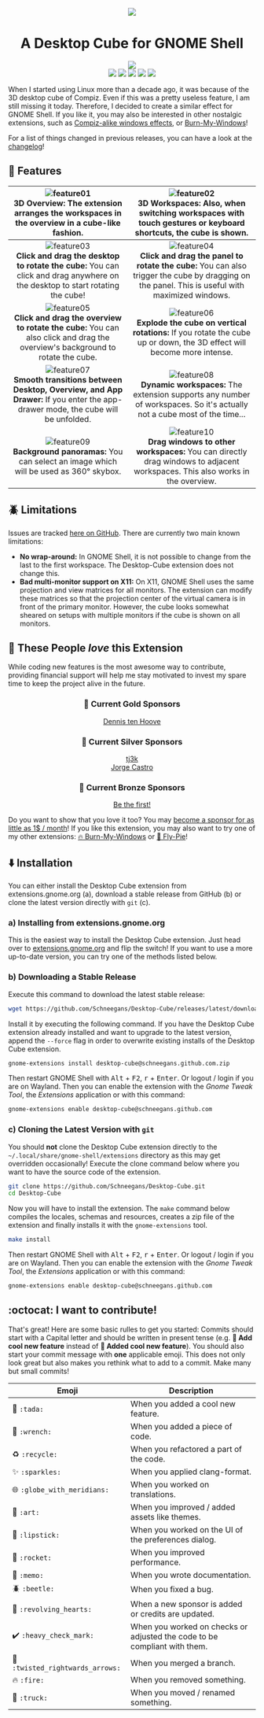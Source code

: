<p align="center">
  <a href="https://www.youtube.com/watch?v=J7pdnkv7v1A"><img src ="docs/pics/teaser.jpg" /></a>
</p>

<h1 align="center">A Desktop Cube for GNOME Shell</h1>

<p align="center">
  <a href="https://extensions.gnome.org/extension/4648/desktop-cube/"><img src="https://img.shields.io/badge/Download-extensions.gnome.org-e67f4d.svg?logo=gnome&logoColor=lightgrey&labelColor=303030" /></a><br/>
  <a href="https://github.com/Schneegans/Desktop-Cube/actions"><img src="https://github.com/Schneegans/Desktop-Cube/workflows/Checks/badge.svg?branch=main" /></a>
  <a href="LICENSE"><img src="https://img.shields.io/badge/License-GPLv3-blue.svg?labelColor=303030" /></a>
  <a href="https://hosted.weblate.org/engage/desktop-cube/"><img src="https://img.shields.io/weblate/progress/desktop-cube?label=Translated&logo=weblate&logoColor=lightgray&labelColor=303030" /></a>
  <a href="scripts/cloc.sh"><img src="https://img.shields.io/endpoint?url=https://gist.githubusercontent.com/Schneegans/66479de801ea8e0f6a1cf084cd37ffe8/raw/loc.json" /></a>
  <a href="scripts/cloc.sh"><img src="https://img.shields.io/endpoint?url=https://gist.githubusercontent.com/Schneegans/66479de801ea8e0f6a1cf084cd37ffe8/raw/comments.json" /></a>
</p>

When I started using Linux more than a decade ago, it was because of the 3D desktop cube of Compiz.
Even if this was a pretty useless feature, I am still missing it today.
Therefore, I decided to create a similar effect for GNOME Shell.
If you like it, you may also be interested in other nostalgic extensions, such as [Compiz-alike windows effects](https://extensions.gnome.org/extension/2950/compiz-alike-windows-effect/), or [Burn-My-Windows](https://extensions.gnome.org/extension/4679/burn-my-windows/)!

For a list of things changed in previous releases, you can have a look at the [changelog](docs/changelog.md)!

## 🎉 Features

![feature01](docs/pics/feature01.gif) <br> **3D Overview:** The extension arranges the workspaces in the overview in a cube-like fashion. | ![feature02](docs/pics/feature02.gif) <br> **3D Workspaces:** Also, when switching workspaces with touch gestures or keyboard shortcuts, the cube is shown.
|:-:|:-:|
![feature03](docs/pics/feature03.gif) <br> **Click and drag the desktop to rotate the cube:** You can click and drag anywhere on the desktop to start rotating the cube! | ![feature04](docs/pics/feature04.gif) <br> **Click and drag the panel to rotate the cube:** You can also trigger the cube by dragging on the panel. This is useful with maximized windows. 
![feature05](docs/pics/feature05.gif) <br> **Click and drag the overview to rotate the cube:** You can also click and drag the overview's background to rotate the cube. | ![feature06](docs/pics/feature06.gif) <br> **Explode the cube on vertical rotations:** If you rotate the cube up or down, the 3D effect will become more intense.
![feature07](docs/pics/feature07.gif) <br> **Smooth transitions between Desktop, Overview, and App Drawer:** If you enter the app-drawer mode, the cube will be unfolded. | ![feature08](docs/pics/feature08.gif) <br> **Dynamic workspaces:** The extension supports any number of workspaces. So it's actually not a cube most of the time...
![feature09](docs/pics/feature09.gif) <br> **Background panoramas:** You can select an image which will be used as 360° skybox. | ![feature10](docs/pics/feature10.gif) <br> **Drag windows to other workspaces:** You can directly drag windows to adjacent workspaces. This also works in the overview.

## 🪲 Limitations

Issues are tracked [here on GitHub](https://github.com/Schneegans/Desktop-Cube/issues). There are currently two main known limitations:
* **No wrap-around:** In GNOME Shell, it is not possible to change from the last to the first workspace. The Desktop-Cube extension does not change this.
* **Bad multi-monitor support on X11:** On X11, GNOME Shell uses the same projection and view matrices for all monitors. The extension can modify these matrices so that the projection center of the virtual camera is in front of the primary monitor. However, the cube looks somewhat sheared on setups with multiple monitors if the cube is shown on all monitors.


## 💞 These People _love_ this Extension

While coding new features is the most awesome way to contribute, providing financial support will help me stay motivated to invest my spare time to keep the project alive in the future.

<h3 align="center">🥇 Current Gold Sponsors</h3>
<p align="center">
<a href="https://github.com/dennis1248">Dennis ten Hoove</a><br>
</p>

<h3 align="center">🥈 Current Silver Sponsors</h3>
<p align="center">
  <a href="https://twitter.com/tjiiik">tj3k</a><br>
  <a href="https://github.com/castrojo">Jorge Castro</a>
</p>

<h3 align="center">🥉 Current Bronze Sponsors</h3>
<p align="center">
  <a href="https://github.com/sponsors/Schneegans">Be the first!</a>
</p>

<!--
<h3 align="center">🏅 Previous Sponsors and One-Time Donators</h3>
<p align="center">
</p>
-->

Do you want to show that you love it too? You may <a href="https://github.com/sponsors/Schneegans">become a sponsor for as little as 1$ / month</a>!
If you like this extension, you may also want to try one of my other extensions: [🔥 Burn-My-Windows](https://github.com/Schneegans/Burn-My-Windows) or [🍰 Fly-Pie](https://github.com/Schneegans/Fly-Pie/)!

## ⬇️ Installation

You can either install the Desktop Cube extension from extensions.gnome.org (a), download a stable release
from GitHub (b) or clone the latest version directly with `git` (c).

### a) Installing from extensions.gnome.org

This is the easiest way to install the Desktop Cube extension. Just head over to
[extensions.gnome.org](https://extensions.gnome.org/extension/4648/desktop-cube) and flip the switch!
If you want to use a more up-to-date version, you can try one of the methods listed below.

### b) Downloading a Stable Release

Execute this command to download the latest stable release:

```bash
wget https://github.com/Schneegans/Desktop-Cube/releases/latest/download/desktop-cube@schneegans.github.com.zip
```

Install it by executing the following command. If you have the Desktop Cube extension already installed and want to upgrade to
the latest version, append the `--force` flag in order to overwrite existing installs of the Desktop Cube extension.

```bash
gnome-extensions install desktop-cube@schneegans.github.com.zip
```

Then restart GNOME Shell with <kbd>Alt</kbd> + <kbd>F2</kbd>, <kbd>r</kbd> + <kbd>Enter</kbd>.
Or logout / login if you are on Wayland.
Then you can enable the extension with the *Gnome Tweak Tool*, the *Extensions* application or with this command:

```bash
gnome-extensions enable desktop-cube@schneegans.github.com
```

### c) Cloning the Latest Version with `git`

You should **not** clone the Desktop Cube extension directly to the `~/.local/share/gnome-shell/extensions` directory as this may get overridden occasionally!
Execute the clone command below where you want to have the source code of the extension.

```bash
git clone https://github.com/Schneegans/Desktop-Cube.git
cd Desktop-Cube
```

Now you will have to install the extension.
The `make` command below compiles the locales, schemas and resources, creates a zip file of the extension and finally installs it with the `gnome-extensions` tool.

```bash
make install
```

Then restart GNOME Shell with <kbd>Alt</kbd> + <kbd>F2</kbd>, <kbd>r</kbd> + <kbd>Enter</kbd>.
Or logout / login if you are on Wayland.
Then you can enable the extension with the *Gnome Tweak Tool*, the *Extensions* application or with this command:

```bash
gnome-extensions enable desktop-cube@schneegans.github.com
```

## :octocat: I want to contribute!

That's great!
Here are some basic rulles to get you started:
Commits should start with a Capital letter and should be written in present tense (e.g. __:tada: Add cool new feature__ instead of __:tada: Added cool new feature__).
You should also start your commit message with **one** applicable emoji.
This does not only look great but also makes you rethink what to add to a commit. Make many but small commits!

Emoji | Description
------|------------
:tada: `:tada:` | When you added a cool new feature.
:wrench: `:wrench:` | When you added a piece of code.
:recycle: `:recycle:` | When you refactored a part of the code.
:sparkles: `:sparkles:` | When you applied clang-format.
:globe_with_meridians: `:globe_with_meridians:` | When you worked on translations.
:art: `:art:` | When you improved / added assets like themes.
:lipstick: `:lipstick:` | When you worked on the UI of the preferences dialog.
:rocket: `:rocket:` | When you improved performance.
:memo: `:memo:` | When you wrote documentation.
:beetle: `:beetle:` | When you fixed a bug.
:revolving_hearts: `:revolving_hearts:` | When a new sponsor is added or credits are updated.
:heavy_check_mark: `:heavy_check_mark:` | When you worked on checks or adjusted the code to be compliant with them.
:twisted_rightwards_arrows: `:twisted_rightwards_arrows:` | When you merged a branch.
:fire: `:fire:` | When you removed something.
:truck: `:truck:` | When you moved / renamed something.